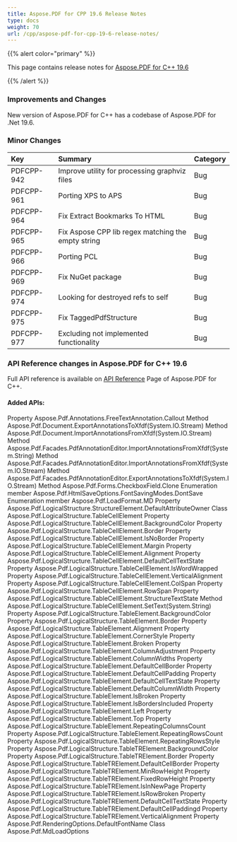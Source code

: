 ```yaml
---
title: Aspose.PDF for CPP 19.6 Release Notes
type: docs
weight: 70
url: /cpp/aspose-pdf-for-cpp-19-6-release-notes/
---
```


{{% alert color="primary" %}} 

This page contains release notes for [Aspose.PDF for C++ 19.6](https://www.nuget.org/packages/Aspose.PDF.CPP/19.6.0)

{{% /alert %}} 
### **Improvements and Changes**
New version of Aspose.PDF for C++ has a codebase of Aspose.PDF for .Net 19.6.
### **Minor Changes**

|**Key**|**Summary**|**Category**|
| :- | :- | :- |
|PDFCPP-942|Improve utility for processing graphviz files|Bug|
|PDFCPP-961|Porting XPS to APS|Bug|
|PDFCPP-964|Fix Extract Bookmarks To HTML|Bug|
|PDFCPP-965|Fix Aspose CPP lib regex matching the empty string|Bug|
|PDFCPP-966|Porting PCL|Bug|
|PDFCPP-969|Fix NuGet package|Bug|
|PDFCPP-974|Looking for destroyed refs to self|Bug|
|PDFCPP-975|Fix TaggedPdfStructure|Bug|
|PDFCPP-977|Excluding not implemented functionality|Bug|
### **API Reference changes in Aspose.PDF for C++ 19.6**
Full API reference is available on [API Reference](https://apireference.aspose.com/cpp/pdf/) Page of Aspose.PDF for C++.
#### **Added APIs:**
Property Aspose.Pdf.Annotations.FreeTextAnnotation.Callout
Method Aspose.Pdf.Document.ExportAnnotationsToXfdf(System.IO.Stream)
Method Aspose.Pdf.Document.ImportAnnotationsFromXfdf(System.IO.Stream)
Method Aspose.Pdf.Facades.PdfAnnotationEditor.ImportAnnotationsFromXfdf(System.String)
Method Aspose.Pdf.Facades.PdfAnnotationEditor.ImportAnnotationsFromXfdf(System.IO.Stream)
Method Aspose.Pdf.Facades.PdfAnnotationEditor.ExportAnnotationsToXfdf(System.IO.Stream)
Method Aspose.Pdf.Forms.CheckboxField.Clone
Enumeration member Aspose.Pdf.HtmlSaveOptions.FontSavingModes.DontSave
Enumeration member Aspose.Pdf.LoadFormat.MD
Property Aspose.Pdf.LogicalStructure.StructureElement.DefaultAttributeOwner
Class Aspose.Pdf.LogicalStructure.TableCellElement
Property Aspose.Pdf.LogicalStructure.TableCellElement.BackgroundColor
Property Aspose.Pdf.LogicalStructure.TableCellElement.Border
Property Aspose.Pdf.LogicalStructure.TableCellElement.IsNoBorder
Property Aspose.Pdf.LogicalStructure.TableCellElement.Margin
Property Aspose.Pdf.LogicalStructure.TableCellElement.Alignment
Property Aspose.Pdf.LogicalStructure.TableCellElement.DefaultCellTextState
Property Aspose.Pdf.LogicalStructure.TableCellElement.IsWordWrapped
Property Aspose.Pdf.LogicalStructure.TableCellElement.VerticalAlignment
Property Aspose.Pdf.LogicalStructure.TableCellElement.ColSpan
Property Aspose.Pdf.LogicalStructure.TableCellElement.RowSpan
Property Aspose.Pdf.LogicalStructure.TableCellElement.StructureTextState
Method Aspose.Pdf.LogicalStructure.TableCellElement.SetText(System.String)
Property Aspose.Pdf.LogicalStructure.TableElement.BackgroundColor
Property Aspose.Pdf.LogicalStructure.TableElement.Border
Property Aspose.Pdf.LogicalStructure.TableElement.Alignment
Property Aspose.Pdf.LogicalStructure.TableElement.CornerStyle
Property Aspose.Pdf.LogicalStructure.TableElement.Broken
Property Aspose.Pdf.LogicalStructure.TableElement.ColumnAdjustment
Property Aspose.Pdf.LogicalStructure.TableElement.ColumnWidths
Property Aspose.Pdf.LogicalStructure.TableElement.DefaultCellBorder
Property Aspose.Pdf.LogicalStructure.TableElement.DefaultCellPadding
Property Aspose.Pdf.LogicalStructure.TableElement.DefaultCellTextState
Property Aspose.Pdf.LogicalStructure.TableElement.DefaultColumnWidth
Property Aspose.Pdf.LogicalStructure.TableElement.IsBroken
Property Aspose.Pdf.LogicalStructure.TableElement.IsBordersIncluded
Property Aspose.Pdf.LogicalStructure.TableElement.Left
Property Aspose.Pdf.LogicalStructure.TableElement.Top
Property Aspose.Pdf.LogicalStructure.TableElement.RepeatingColumnsCount
Property Aspose.Pdf.LogicalStructure.TableElement.RepeatingRowsCount
Property Aspose.Pdf.LogicalStructure.TableElement.RepeatingRowsStyle
Property Aspose.Pdf.LogicalStructure.TableTRElement.BackgroundColor
Property Aspose.Pdf.LogicalStructure.TableTRElement.Border
Property Aspose.Pdf.LogicalStructure.TableTRElement.DefaultCellBorder
Property Aspose.Pdf.LogicalStructure.TableTRElement.MinRowHeight
Property Aspose.Pdf.LogicalStructure.TableTRElement.FixedRowHeight
Property Aspose.Pdf.LogicalStructure.TableTRElement.IsInNewPage
Property Aspose.Pdf.LogicalStructure.TableTRElement.IsRowBroken
Property Aspose.Pdf.LogicalStructure.TableTRElement.DefaultCellTextState
Property Aspose.Pdf.LogicalStructure.TableTRElement.DefaultCellPaddingd
Property Aspose.Pdf.LogicalStructure.TableTRElement.VerticalAlignment
Property Aspose.Pdf.RenderingOptions.DefaultFontName
Class Aspose.Pdf.MdLoadOptions
